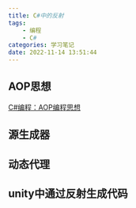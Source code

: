```yaml
---
title: C#中的反射 
tags: 
    - 编程
    - C# 
categories: 学习笔记
date: 2022-11-14 13:51:44
---
```

## AOP思想
[C#编程：AOP编程思想](https://www.cnblogs.com/dotnet261010/p/12285867.html)

## 源生成器

## 动态代理

## unity中通过反射生成代码
